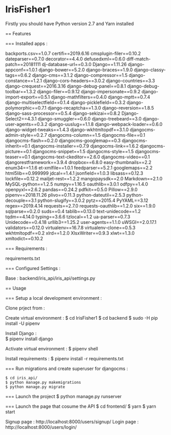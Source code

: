 # IrisFisher1

Firstly you should have Python version 2.7 and Yarn installed 

== Features

=== Installed apps :

backports.csv==1.0.7
certifi==2019.6.16
cmsplugin-filer==0.10.2
dateparser==0.7.0
decorator==4.4.0
defusedxml==0.6.0
diff-match-patch==20181111
dj-database-url==0.3.0
Django==1.11.26
django-appconf==1.0.1
django-bower==5.2.0
django-braces==1.9.0
django-classy-tags==0.6.2
django-cms==3.1.2
django-compressor==1.5
django-constance==1.2.1
django-cors-headers==3.0.2
django-countries==3.3
django-crequest==2016.3.16
django-debug-panel==0.8.1
django-debug-toolbar==1.3.2
django-filer==0.9.12
django-impersonate==0.9.2
django-import-export==0.5.1
django-mathfilters==0.4.0
django-mptt==0.7.4
django-multiselectfield==0.1.4
django-picklefield==0.3.2
django-polymorphic==0.7.1
django-recaptcha==1.3.0
django-reversion==1.8.5
django-sass-processor==0.5.4
django-sekizai==0.8.2
Django-Select2==4.3.1
django-smuggler==0.6.0
django-treebeard==3.0
django-user-agents==0.3.2
django-uuslug==1.1.8
django-webpack-loader==0.6.0
django-widget-tweaks==1.4.3
django-wkhtmltopdf==3.1.0
djangocms-admin-style==0.2.7
djangocms-column==1.5
djangocms-file==0.1
djangocms-flash==0.2.0
djangocms-googlemap==0.3
djangocms-inherit==0.1
djangocms-installer==0.7.9
djangocms-link==1.6.2
djangocms-picture==0.1
djangocms-snippet==1.5
djangocms-style==1.5
djangocms-teaser==0.1
djangocms-text-ckeditor==2.6.0
djangocms-video==0.1
djangorestframework==3.9.4
dropbox==6.8.0
easy-thumbnails==2.2
enum34==1.1.6
et-xmlfile==1.0.1
feedparser==5.2.1
googlemaps==2.2
html5lib==0.999999
jdcal==1.4.1
jsonfield==1.0.3
libsass==0.12.3
lockfile==0.12.2
mailjet-rest==1.2.2
mangopaysdk==2.0
Markdown==2.1.0
MySQL-python==1.2.5
numpy==1.16.5
oauthlib==3.0.1
odfpy==1.4.0
openpyxl==2.6.2
pandas==0.24.2
pdfkit==0.5.0
Pillow==2.9.0
pipenv==2018.11.26
plivo==0.11.3
python-dateutil==2.5.3
python-decouple==3.1
python-slugify==3.0.2
pytz==2015.4
PyYAML==3.12
regex==2019.4.14
requests==2.7.0
requests-oauthlib==1.2.0
six==1.9.0
sqlparse==0.2.0
suds==0.4
tablib==0.13.0
text-unidecode==1.2
tqdm==4.14.0
typing==3.6.6
tzlocal==1.2
ua-parser==0.7.3
Unidecode==0.4.18
urllib3==1.25.2
user-agents==1.1.0
uWSGI==2.0.17.1
validators==0.12.0
virtualenv==16.7.8
virtualenv-clone==0.5.3
wkhtmltopdf==0.2
xlrd==1.2.0
XlsxWriter==0.9.3
xlwt==1.3.0
xmltodict==0.10.2

=== Requirements :

requirements.txt

=== Configured Settings :

Base : backend/iris_api/iris_api/settings.py
 

== Usage

=== Setup a local development environment :
 

Clone prject from :


Create virtual environment :
   	$ cd IrisFisher1
	$ cd backend
   	$ sudo -H pip install -U pipenv 

Install Django :  	
	$ pipenv install django 

Activate virtual environment :
   	$ pipenv shell


Install requirements :
   	$ pipenv install -r requirements.txt


=== Run migrations and create superuser for djangocms :

   	$ cd iris_api/
	$ python manage.py makemigrations
	$ python manage.py migrate
	

=== Launch the project
	$ python manage.py runserver


=== Launch the page that cosume the API
	$ cd frontend/
	$ yarn 
	$ yarn start 


Signup page : http://localhost:8000/users/signup/
Login page : http://localhost:8000/users/login/





 